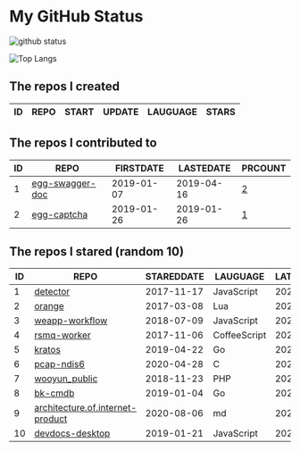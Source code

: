# My GitHub Status

<img src="https://github-readme-stats-1.yihong0618.vercel.app/api?username=jc-lathander&show_icons=true&&&hide_title=true&count_private=true" alt="github status" />

![Top Langs](https://github-readme-stats-1.yihong0618.vercel.app/api/top-langs/?username=jc-lathander&layout=compact)

<!--START_SECTION:my_github-->
## The repos I created
| ID | REPO | START | UPDATE | LAUGUAGE | STARS |
|----|------|-------|--------|----------|-------|

## The repos I contributed to
| ID |                                REPO                                | FIRSTDATE  | LASTEDATE  |                                          PRCOUNT                                           |
|----|--------------------------------------------------------------------|------------|------------|--------------------------------------------------------------------------------------------|
|  1 | [egg-swagger-doc](https://github.com/Yanshijie-EL/egg-swagger-doc) | 2019-01-07 | 2019-04-16 | [2](https://github.com/Yanshijie-EL/egg-swagger-doc/pulls?q=is%3Apr+author%3Ajc-lathander) |
|  2 | [egg-captcha](https://github.com/Raoul1996/egg-captcha)            | 2019-01-26 | 2019-01-26 | [1](https://github.com/Raoul1996/egg-captcha/pulls?q=is%3Apr+author%3Ajc-lathander)        |

## The repos I stared (random 10)
| ID |                                                REPO                                                | STAREDDATE |   LAUGUAGE   | LATESTUPDATE |
|----|----------------------------------------------------------------------------------------------------|------------|--------------|--------------|
|  1 | [detector](https://github.com/hotoo/detector)                                                      | 2017-11-17 | JavaScript   | 2021-08-27   |
|  2 | [orange](https://github.com/orlabs/orange)                                                         | 2017-03-08 | Lua          | 2021-09-03   |
|  3 | [weapp-workflow](https://github.com/lbb00/weapp-workflow)                                          | 2018-07-09 | JavaScript   | 2020-03-26   |
|  4 | [rsmq-worker](https://github.com/mpneuried/rsmq-worker)                                            | 2017-11-06 | CoffeeScript | 2021-08-02   |
|  5 | [kratos](https://github.com/go-kratos/kratos)                                                      | 2019-04-22 | Go           | 2021-09-03   |
|  6 | [pcap-ndis6](https://github.com/SageAxcess/pcap-ndis6)                                             | 2020-04-28 | C            | 2020-04-28   |
|  7 | [wooyun_public](https://github.com/hanc00l/wooyun_public)                                          | 2018-11-23 | PHP          | 2021-08-31   |
|  8 | [bk-cmdb](https://github.com/Tencent/bk-cmdb)                                                      | 2019-01-04 | Go           | 2021-09-03   |
|  9 | [architecture.of.internet-product](https://github.com/davideuler/architecture.of.internet-product) | 2020-08-06 | md           | 2021-09-03   |
| 10 | [devdocs-desktop](https://github.com/egoist/devdocs-desktop)                                       | 2019-01-21 | JavaScript   | 2021-09-01   |

<!--END_SECTION:my_github-->
